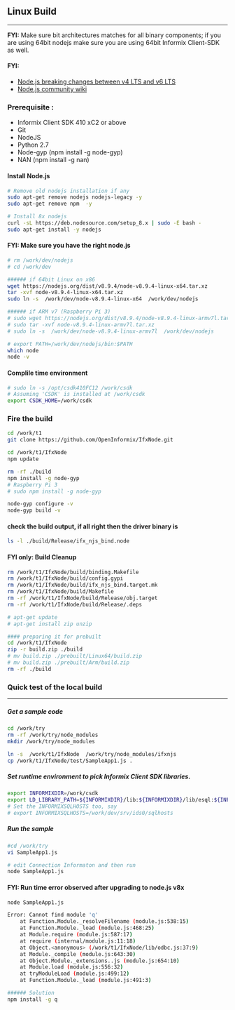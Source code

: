 ## Linux Build
--------------
**FYI:** Make sure bit architectures matches for all binary components; if you are using 64bit nodejs make sure you are using 64bit Informix Client-SDK as well.

#### FYI:
* [Node.js breaking changes between v4 LTS and v6 LTS](https://github.com/nodejs/node/wiki/Breaking-changes-between-v4-LTS-and-v6-LTS)
* [Node.js community wiki](https://github.com/nodejs/node/wiki)


### Prerequisite :
* Informix Client SDK 410 xC2 or above
* Git
* NodeJS
* Python     2.7
* Node-gyp   (npm install -g node-gyp)
* NAN        (npm install -g nan)

#### Install Node.js
```bash
# Remove old nodejs installation if any
sudo apt-get remove nodejs nodejs-legacy -y
sudo apt-get remove npm  -y

# Install 8x nodejs
curl -sL https://deb.nodesource.com/setup_8.x | sudo -E bash -
sudo apt-get install -y nodejs
```

#### FYI: Make sure you have the right node.js
```bash
# rm /work/dev/nodejs
# cd /work/dev

###### if 64bit Linux on x86
wget https://nodejs.org/dist/v8.9.4/node-v8.9.4-linux-x64.tar.xz
tar -xvf node-v8.9.4-linux-x64.tar.xz
sudo ln -s  /work/dev/node-v8.9.4-linux-x64  /work/dev/nodejs

###### if ARM v7 (Raspberry Pi 3)
# sudo wget https://nodejs.org/dist/v8.9.4/node-v8.9.4-linux-armv7l.tar.xz
# sudo tar -xvf node-v8.9.4-linux-armv7l.tar.xz
# sudo ln -s  /work/dev/node-v8.9.4-linux-armv7l  /work/dev/nodejs

# export PATH=/work/dev/nodejs/bin:$PATH
which node
node -v
```

#### Complile time environment
```bash
# sudo ln -s /opt/csdk410FC12 /work/csdk
# Assuming 'CSDK' is installed at /work/csdk
export CSDK_HOME=/work/csdk
```

### Fire the build
```bash
cd /work/t1
git clone https://github.com/OpenInformix/IfxNode.git

cd /work/t1/IfxNode
npm update

rm -rf ./build
npm install -g node-gyp
# Raspberry Pi 3
# sudo npm install -g node-gyp

node-gyp configure -v
node-gyp build -v
```

#### check the build output, if all right then the driver binary is
```bash
ls -l ./build/Release/ifx_njs_bind.node
```

#### FYI only: Build Cleanup
```bash
rm /work/t1/IfxNode/build/binding.Makefile
rm /work/t1/IfxNode/build/config.gypi
rm /work/t1/IfxNode/build/ifx_njs_bind.target.mk
rm /work/t1/IfxNode/build/Makefile
rm -rf /work/t1/IfxNode/build/Release/obj.target
rm -rf /work/t1/IfxNode/build/Release/.deps

# apt-get update
# apt-get install zip unzip

#### preparing it for prebuilt
cd /work/t1/IfxNode
zip -r build.zip ./build
# mv build.zip ./prebuilt/Linux64/build.zip
# mv build.zip ./prebuilt/Arm/build.zip
rm -rf ./build
```

### Quick test of the local build
---------------------------------

##### Get a sample code
```bash
cd /work/try
rm -rf /work/try/node_modules
mkdir /work/try/node_modules

ln -s  /work/t1/IfxNode  /work/try/node_modules/ifxnjs
cp /work/t1/IfxNode/test/SampleApp1.js .
```

##### Set runtime environment to pick Informix Client SDK libraries.
```bash
export INFORMIXDIR=/work/csdk
export LD_LIBRARY_PATH=${INFORMIXDIR}/lib:${INFORMIXDIR}/lib/esql:${INFORMIXDIR}/lib/cli
# Set the INFORMIXSQLHOSTS too, say
# export INFORMIXSQLHOSTS=/work/dev/srv/ids0/sqlhosts
```

##### Run the sample
```bash
#cd /work/try
vi SampleApp1.js

# edit Connection Informaton and then run
node SampleApp1.js
```

#### FYI: Run time error observed after upgrading to node.js v8x
```bash
node SampleApp1.js

Error: Cannot find module 'q'
    at Function.Module._resolveFilename (module.js:538:15)
    at Function.Module._load (module.js:468:25)
    at Module.require (module.js:587:17)
    at require (internal/module.js:11:18)
    at Object.<anonymous> (/work/t1/IfxNode/lib/odbc.js:37:9)
    at Module._compile (module.js:643:30)
    at Object.Module._extensions..js (module.js:654:10)
    at Module.load (module.js:556:32)
    at tryModuleLoad (module.js:499:12)
    at Function.Module._load (module.js:491:3)

###### Solution
npm install -g q
```


